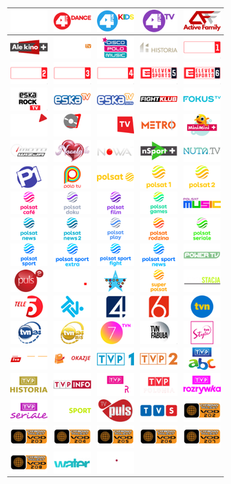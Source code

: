 | ![](https://raw.githubusercontent.com/RevGear/logo/master/Countries/PL/13Ulica.png) | ![](https://raw.githubusercontent.com/RevGear/logo/master/Countries/PL/4FunDance.png) | ![](https://raw.githubusercontent.com/RevGear/logo/master/Countries/PL/4FunKids.png) | ![](https://raw.githubusercontent.com/RevGear/logo/master/Countries/PL/4FunTV.png) | ![](https://raw.githubusercontent.com/RevGear/logo/master/Countries/PL/ActiveFamily.png) | 
|:---:|:---:|:---:|:---:|:---:| 
| ![](https://raw.githubusercontent.com/RevGear/logo/master/Countries/PL/AleKinoPlus.png) | ![](https://raw.githubusercontent.com/RevGear/logo/master/Countries/PL/BelsatTV.png) | ![](https://raw.githubusercontent.com/RevGear/logo/master/Countries/PL/DiscoPoloMusic.png) | ![](https://raw.githubusercontent.com/RevGear/logo/master/Countries/PL/DiscoveryHistoria.png) | ![](https://raw.githubusercontent.com/RevGear/logo/master/Countries/PL/ElevenSports1.png) | 
| ![](https://raw.githubusercontent.com/RevGear/logo/master/Countries/PL/ElevenSports2.png) | ![](https://raw.githubusercontent.com/RevGear/logo/master/Countries/PL/ElevenSports3.png) | ![](https://raw.githubusercontent.com/RevGear/logo/master/Countries/PL/ElevenSports4.png) | ![](https://raw.githubusercontent.com/RevGear/logo/master/Countries/PL/ElevenSports5.png) | ![](https://raw.githubusercontent.com/RevGear/logo/master/Countries/PL/ElevenSports6.png) | 
| ![](https://raw.githubusercontent.com/RevGear/logo/master/Countries/PL/EskaRockTV.png) | ![](https://raw.githubusercontent.com/RevGear/logo/master/Countries/PL/EskaTV.png) | ![](https://raw.githubusercontent.com/RevGear/logo/master/Countries/PL/EskaTVExtra.png) | ![](https://raw.githubusercontent.com/RevGear/logo/master/Countries/PL/FightKlub.png) | ![](https://raw.githubusercontent.com/RevGear/logo/master/Countries/PL/FokusTV.png) | 
| ![](https://raw.githubusercontent.com/RevGear/logo/master/Countries/PL/KinoPolska.png) | ![](https://raw.githubusercontent.com/RevGear/logo/master/Countries/PL/KinoPolskaMuzyka.png) | ![](https://raw.githubusercontent.com/RevGear/logo/master/Countries/PL/KinoTV.png) | ![](https://raw.githubusercontent.com/RevGear/logo/master/Countries/PL/Metro.png) | ![](https://raw.githubusercontent.com/RevGear/logo/master/Countries/PL/MiniMiniPlus.png) | 
| ![](https://raw.githubusercontent.com/RevGear/logo/master/Countries/PL/Motowizja.png) | ![](https://raw.githubusercontent.com/RevGear/logo/master/Countries/PL/NovelaTV.png) | ![](https://raw.githubusercontent.com/RevGear/logo/master/Countries/PL/NowaTV.png) | ![](https://raw.githubusercontent.com/RevGear/logo/master/Countries/PL/NSportPlus.png) | ![](https://raw.githubusercontent.com/RevGear/logo/master/Countries/PL/NutaTV.png) | 
| ![](https://raw.githubusercontent.com/RevGear/logo/master/Countries/PL/Polonia1.png) | ![](https://raw.githubusercontent.com/RevGear/logo/master/Countries/PL/PoloTV.png) | ![](https://raw.githubusercontent.com/RevGear/logo/master/Countries/PL/Polsat.png) | ![](https://raw.githubusercontent.com/RevGear/logo/master/Countries/PL/Polsat1.png) | ![](https://raw.githubusercontent.com/RevGear/logo/master/Countries/PL/Polsat2.png) | 
| ![](https://raw.githubusercontent.com/RevGear/logo/master/Countries/PL/PolsatCafe.png) | ![](https://raw.githubusercontent.com/RevGear/logo/master/Countries/PL/PolsatDoku.png) | ![](https://raw.githubusercontent.com/RevGear/logo/master/Countries/PL/PolsatFilm.png) | ![](https://raw.githubusercontent.com/RevGear/logo/master/Countries/PL/PolsatGames.png) | ![](https://raw.githubusercontent.com/RevGear/logo/master/Countries/PL/PolsatMusic.png) | 
| ![](https://raw.githubusercontent.com/RevGear/logo/master/Countries/PL/PolsatNews.png) | ![](https://raw.githubusercontent.com/RevGear/logo/master/Countries/PL/PolsatNews2.png) | ![](https://raw.githubusercontent.com/RevGear/logo/master/Countries/PL/PolsatPlay.png) | ![](https://raw.githubusercontent.com/RevGear/logo/master/Countries/PL/PolsatRodzina.png) | ![](https://raw.githubusercontent.com/RevGear/logo/master/Countries/PL/PolsatSeriale.png) | 
| ![](https://raw.githubusercontent.com/RevGear/logo/master/Countries/PL/PolsatSport.png) | ![](https://raw.githubusercontent.com/RevGear/logo/master/Countries/PL/PolsatSportExtra.png) | ![](https://raw.githubusercontent.com/RevGear/logo/master/Countries/PL/PolsatSportFight.png) | ![](https://raw.githubusercontent.com/RevGear/logo/master/Countries/PL/PolsatSportNews.png) | ![](https://raw.githubusercontent.com/RevGear/logo/master/Countries/PL/PowerTV.png) | 
| ![](https://raw.githubusercontent.com/RevGear/logo/master/Countries/PL/Puls2.png) | ![](https://raw.githubusercontent.com/RevGear/logo/master/Countries/PL/RedCarpetTV.png) | ![](https://raw.githubusercontent.com/RevGear/logo/master/Countries/PL/StarsTV.png) | ![](https://raw.githubusercontent.com/RevGear/logo/master/Countries/PL/SuperPolsat.png) | ![](https://raw.githubusercontent.com/RevGear/logo/master/Countries/PL/Superstacja.png) | 
| ![](https://raw.githubusercontent.com/RevGear/logo/master/Countries/PL/Tele5.png) | ![](https://raw.githubusercontent.com/RevGear/logo/master/Countries/PL/TTV.png) | ![](https://raw.githubusercontent.com/RevGear/logo/master/Countries/PL/TV4.png) | ![](https://raw.githubusercontent.com/RevGear/logo/master/Countries/PL/TV6.png) | ![](https://raw.githubusercontent.com/RevGear/logo/master/Countries/PL/TVN.png) | 
| ![](https://raw.githubusercontent.com/RevGear/logo/master/Countries/PL/TVN24.png) | ![](https://raw.githubusercontent.com/RevGear/logo/master/Countries/PL/TVN24BiS.png) | ![](https://raw.githubusercontent.com/RevGear/logo/master/Countries/PL/TVN7.png) | ![](https://raw.githubusercontent.com/RevGear/logo/master/Countries/PL/TVNFabula.png) | ![](https://raw.githubusercontent.com/RevGear/logo/master/Countries/PL/TVNStyle.png) | 
| ![](https://raw.githubusercontent.com/RevGear/logo/master/Countries/PL/TVNTurbo.png) | ![](https://raw.githubusercontent.com/RevGear/logo/master/Countries/PL/TVOkazje.png) | ![](https://raw.githubusercontent.com/RevGear/logo/master/Countries/PL/TVP1.png) | ![](https://raw.githubusercontent.com/RevGear/logo/master/Countries/PL/TVP2.png) | ![](https://raw.githubusercontent.com/RevGear/logo/master/Countries/PL/TVPABC.png) | 
| ![](https://raw.githubusercontent.com/RevGear/logo/master/Countries/PL/TVPHistoria.png) | ![](https://raw.githubusercontent.com/RevGear/logo/master/Countries/PL/TVPInfo.png) | ![](https://raw.githubusercontent.com/RevGear/logo/master/Countries/PL/TVPKultura.png) | ![](https://raw.githubusercontent.com/RevGear/logo/master/Countries/PL/TVPPolonia.png) | ![](https://raw.githubusercontent.com/RevGear/logo/master/Countries/PL/TVPRozrywka.png) | 
| ![](https://raw.githubusercontent.com/RevGear/logo/master/Countries/PL/TVPSeriale.png) | ![](https://raw.githubusercontent.com/RevGear/logo/master/Countries/PL/TVPSport.png) | ![](https://raw.githubusercontent.com/RevGear/logo/master/Countries/PL/TVPuls.png) | ![](https://raw.githubusercontent.com/RevGear/logo/master/Countries/PL/TVS.png) | ![](https://raw.githubusercontent.com/RevGear/logo/master/Countries/PL/VOD202.png) | 
| ![](https://raw.githubusercontent.com/RevGear/logo/master/Countries/PL/VOD203.png) | ![](https://raw.githubusercontent.com/RevGear/logo/master/Countries/PL/VOD204.png) | ![](https://raw.githubusercontent.com/RevGear/logo/master/Countries/PL/VOD205.png) | ![](https://raw.githubusercontent.com/RevGear/logo/master/Countries/PL/VOD206.png) | ![](https://raw.githubusercontent.com/RevGear/logo/master/Countries/PL/VOD207.png) | 
| ![](https://raw.githubusercontent.com/RevGear/logo/master/Countries/PL/VOD208.png) | ![](https://raw.githubusercontent.com/RevGear/logo/master/Countries/PL/WaterPlanet.png) | ![](https://raw.githubusercontent.com/RevGear/logo/master/Countries/PL/ZoomTV.png)  | 
